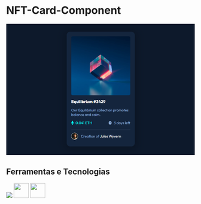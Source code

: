 <h1> NFT-Card-Component </h1>

<img src="design/Soluction.png" />

<h2> Ferramentas e Tecnologias </h2>
<div>
  <img src="https://cdn.jsdelivr.net/gh/devicons/devicon/icons/html5/html5-original.svg" width="40px" heigth="40px" /> 
  <img src="https://cdn.jsdelivr.net/gh/devicons/devicon/icons/css3/css3-original.svg" width="40" height="40" /> 
  <img loading="lazy" src="https://cdn.jsdelivr.net/gh/devicons/devicon/icons/git/git-original.svg" width="40" height="40" />
</div>



